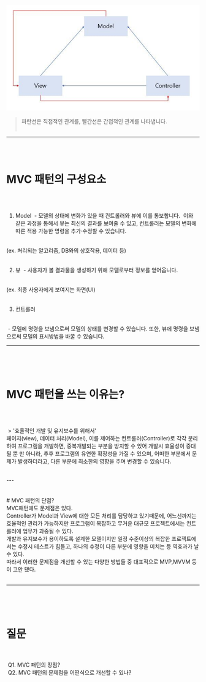![](462f7655cb19a1fea0da567bfa2e2f7a.png)
> 파란선은 직접적인 관계를, 빨간선은 간접적인 관계를 나타냅니다.
<br><br>


---
<br><br>


# MVC 패턴의 구성요소
<br><br>
1. Model
 - 모델의 상태에 변화가 있을 때 컨트롤러와 뷰에 이를 통보합니다. 
 이와 같은 과정을 통해서 뷰는 최신의 결과를 보여줄 수 있고, 컨트롤러는 모델의 변화에 따른 적용 가능한 명령을 추가·수정할 수 있습니다.
<br>
(ex. 처리되는 알고리즘, DB와의 상호작용, 데이터 등)
<br><br>


2. 뷰
 - 사용자가 볼 결과물을 생성하기 위해 모델로부터 정보를 얻어옵니다.
<br>
	(ex. 최종 사용자에게 보여지는 화면(UI)
<br><br>

3. 컨트롤러
<br>
 - 모델에 명령을 보냄으로써 모델의 상태를 변경할 수 있습니다.  또한, 뷰에 명령을 보냄으로써 모델의 표시방법을 바꿀 수 있습니다.
 
<br>

---
<br><br><br>
# MVC 패턴을 쓰는 이유는?
<br><br>

 > '효율적인 개발 및 유지보수를 위해서'
<br>
 페이지(view), 데이터 처리(Model), 이를 제어하는 컨트롤러(Controller)로 각각 분리하여 프로그램을 개발하면, 중복개발되는 부분을 방지할 수 있어 개발시 효율성이 증대될 뿐 만 아니라, 추후 프로그램의 유연한 확장성을 가질 수 있으며, 어떠한 부분에서 문제가 발생하더라고, 다른 부분에 최소한의 영향을 주며 변경할 수 있습니다.
 
 <br>
---
<br><br><br>
# MVC 패턴의 단점?
<br>
MVC패턴에도 문제점은 있다.
<br>
Controller가 Model과 View에 대한 모든 처리를 담당하고 있기때문에, 어느선까지는 효율적인 관리가 가능하지만 프로그램이 복잡하고 무거운 대규모 프로젝트에서는 컨트롤러에 업무가 과중될 수 있다.
<br>
개발과 유지보수가 용이하도록 설계한 모델이지만 일정 수준이상의 복잡한 프로젝트에서는 수정시 테스트가 힘들고, 하나의 수정이 다른 부분에 영향을 미치는 등 역효과가 날 수 있다.
<br>
따라서 이러한 문제점을 개선할 수 있는 다양한 방법들 중 대표적으로 MVP,MVVM 등이 고안 됐다.
<br><br>

---
<br><br><br>
# 질문
<br><br>
 Q1. MVC 패턴의 장점?
<br>
 Q2. MVC 패턴의 문제점을 어떤식으로 개선할 수 있나?